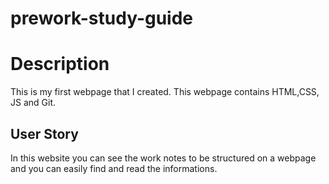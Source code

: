# prework-study-guide

# Description
This is my first webpage that I created. This webpage contains HTML,CSS, JS and Git.


## User Story
In this website you can see the work notes to be structured on a webpage and you can easily find and read the informations.
